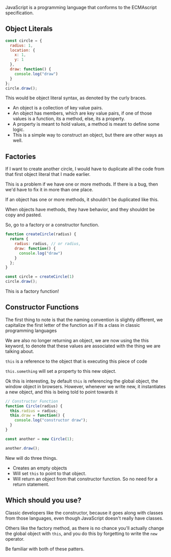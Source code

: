JavaScript is a programming language that conforms to the ECMAscript specification.

## Object Literals

```JavaScript
const circle = {
  radius: 1,
  location: {
    x: 1,
    y: 1
  },
  draw: function() {
    console.log("draw")
  }
};
circle.draw();
```

This would be object literal syntax, as denoted by the curly braces.
- An object is a collection of key value pairs.
- An object has members, which are key value pairs, if one of those values is a function, its a method, else, its a property.
- A property is meant to hold values, a method is meant to define some logic.
- This is a simple way to construct an object, but there are other ways as well.

## Factories

If I want to create another circle, I would have to duplicate all the code from that first object literal that I made earlier.

This is a problem if we have one or more methods.  If there is a bug, then we'd have to fix it in more than one place.

If an object has one or more methods, it shouldn't be duplicated like this.  

When objects have methods, they have behavior, and they shouldnt be copy and pasted.

So, go to a factory or a constructor function.

```javascript
function createCircle(radius) {
  return {
    radius: radius, // or radius,
    draw: function() {
      console.log("draw")
    }
  };
}

const circle = createCircle(1)
circle.draw();
```

This is a factory function!

## Constructor Functions

The first thing to note is that the naming convention is slightly different, we capitalize the first letter of the function as if its a class in classic programming languages

We are also no longer returning an object, we are now using the this keyword, to denote that these values are associated with the thing we are talking about.

`this` is a reference to the object that is executing this piece of code

`this.something` will set a property to this new object.

Ok this is interesting, by default `this` is referencing the global object, the window object in browsers. However, whenever we write new, it instantiates a new object, and this is being told to point towards it

```JavaScript
// Constructor Function
function Circle(radius) {
  this.radius = radius;
  this.draw = function() {
    console.log("constructor draw");
  }
}

const another = new Circle(1);

another.draw();
```

New will do three things.
- Creates an empty objects
- Will set `this` to point to that object.
- Will return an object from that constructor function.  So no need for a return statement.

## Which should you use?

Classic developers like the constructor, because it goes along with classes from those languages, even though JavaScript doesn't really have classes.

Others like the factory method, as there is no chance you'll actually change the global object with `this`, and you do this by forgetting to write the `new` operator.

Be familiar with both of these patters.

